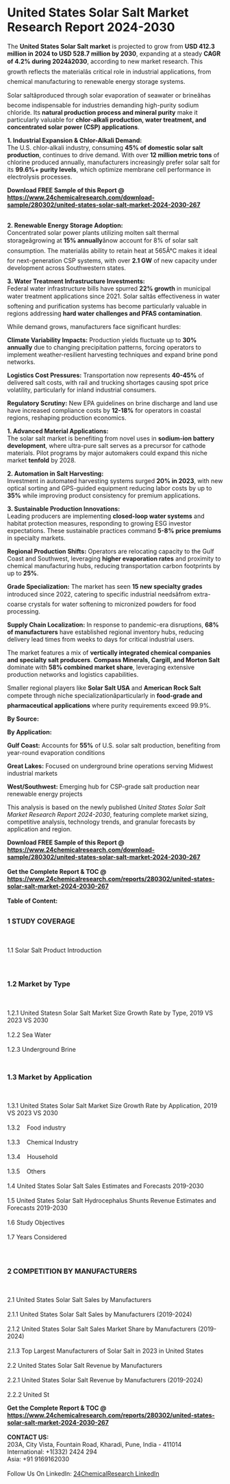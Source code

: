 <h1>United States Solar Salt  Market Research Report 2024-2030</h1><p>The <strong>United States Solar Salt market</strong> is projected to grow from <strong>USD 412.3 million in 2024 to USD 528.7 million by 2030</strong>, expanding at a steady <strong>CAGR of 4.2% during 2024â2030</strong>, according to new market research. This growth reflects the materialâs critical role in industrial applications, from chemical manufacturing to renewable energy storage systems.</p><p>Solar saltâproduced through solar evaporation of seawater or brineâhas become indispensable for industries demanding high-purity sodium chloride. Its <strong>natural production process and mineral purity</strong> make it particularly valuable for <strong>chlor-alkali production, water treatment, and concentrated solar power (CSP) applications</strong>.</p><p><strong>1. Industrial Expansion &amp; Chlor-Alkali Demand:</strong><br>
The U.S. chlor-alkali industry, consuming <strong>45% of domestic solar salt production</strong>, continues to drive demand. With over <strong>12 million metric tons</strong> of chlorine produced annually, manufacturers increasingly prefer solar salt for its <strong>99.6%+ purity levels</strong>, which optimize membrane cell performance in electrolysis processes.</p><div><b>Download FREE Sample of this Report @ 
            <a href="https://www.24chemicalresearch.com/download-sample/280302/united-states-solar-salt-market-2024-2030-267">
            https://www.24chemicalresearch.com/download-sample/280302/united-states-solar-salt-market-2024-2030-267</a></b></div><br><p><strong>2. Renewable Energy Storage Adoption:</strong><br>
Concentrated solar power plants utilizing molten salt thermal storageâgrowing at <strong>15% annually</strong>ânow account for 8% of solar salt consumption. The materialâs ability to retain heat at 565Â°C makes it ideal for next-generation CSP systems, with over <strong>2.1 GW</strong> of new capacity under development across Southwestern states.</p><p><strong>3. Water Treatment Infrastructure Investments:</strong><br>
Federal water infrastructure bills have spurred <strong>22% growth</strong> in municipal water treatment applications since 2021. Solar saltâs effectiveness in water softening and purification systems has become particularly valuable in regions addressing <strong>hard water challenges and PFAS contamination</strong>.</p><p>While demand grows, manufacturers face significant hurdles:</p><p><strong>Climate Variability Impacts:</strong> Production yields fluctuate up to <strong>30% annually</strong> due to changing precipitation patterns, forcing operators to implement weather-resilient harvesting techniques and expand brine pond networks.</p><p><strong>Logistics Cost Pressures:</strong> Transportation now represents <strong>40-45%</strong> of delivered salt costs, with rail and trucking shortages causing spot price volatility, particularly for inland industrial consumers.</p><p><strong>Regulatory Scrutiny:</strong> New EPA guidelines on brine discharge and land use have increased compliance costs by <strong>12-18%</strong> for operators in coastal regions, reshaping production economics.</p><p><strong>1. Advanced Material Applications:</strong><br>
The solar salt market is benefiting from novel uses in <strong>sodium-ion battery development</strong>, where ultra-pure salt serves as a precursor for cathode materials. Pilot programs by major automakers could expand this niche market <strong>tenfold</strong> by 2028.</p><p><strong>2. Automation in Salt Harvesting:</strong><br>
Investment in automated harvesting systems surged <strong>20% in 2023</strong>, with new optical sorting and GPS-guided equipment reducing labor costs by up to <strong>35%</strong> while improving product consistency for premium applications.</p><p><strong>3. Sustainable Production Innovations:</strong><br>
Leading producers are implementing <strong>closed-loop water systems</strong> and habitat protection measures, responding to growing ESG investor expectations. These sustainable practices command <strong>5-8% price premiums</strong> in specialty markets.</p><p><strong>Regional Production Shifts:</strong> Operators are relocating capacity to the Gulf Coast and Southwest, leveraging <strong>higher evaporation rates</strong> and proximity to chemical manufacturing hubs, reducing transportation carbon footprints by up to <strong>25%</strong>.</p><p><strong>Grade Specialization:</strong> The market has seen <strong>15 new specialty grades</strong> introduced since 2022, catering to specific industrial needsâfrom extra-coarse crystals for water softening to micronized powders for food processing.</p><p><strong>Supply Chain Localization:</strong> In response to pandemic-era disruptions, <strong>68% of manufacturers</strong> have established regional inventory hubs, reducing delivery lead times from weeks to days for critical industrial users.</p><p>The market features a mix of <strong>vertically integrated chemical companies and specialty salt producers</strong>. <strong>Compass Minerals, Cargill, and Morton Salt</strong> dominate with <strong>58% combined market share</strong>, leveraging extensive production networks and logistics capabilities.</p><p>Smaller regional players like <strong>Solar Salt USA</strong> and <strong>American Rock Salt</strong> compete through niche specializationâparticularly in <strong>food-grade and pharmaceutical applications</strong> where purity requirements exceed 99.9%.</p><p><strong>By Source:</strong></p><p><strong>By Application:</strong></p><p><strong>Gulf Coast:</strong> Accounts for <strong>55%</strong> of U.S. solar salt production, benefiting from year-round evaporation conditions</p><p><strong>Great Lakes:</strong> Focused on underground brine operations serving Midwest industrial markets</p><p><strong>West/Southwest:</strong> Emerging hub for CSP-grade salt production near renewable energy projects</p><p>This analysis is based on the newly published <em>United States Solar Salt Market Research Report 2024-2030</em>, featuring complete market sizing, competitive analysis, technology trends, and granular forecasts by application and region.</p><div><b>Download FREE Sample of this Report @ 
            <a href="https://www.24chemicalresearch.com/download-sample/280302/united-states-solar-salt-market-2024-2030-267">
            https://www.24chemicalresearch.com/download-sample/280302/united-states-solar-salt-market-2024-2030-267</a></b></div><br><div><b>Get the Complete Report & TOC @ 
            <a href="https://www.24chemicalresearch.com/reports/280302/united-states-solar-salt-market-2024-2030-267">
            https://www.24chemicalresearch.com/reports/280302/united-states-solar-salt-market-2024-2030-267</a></b></div><br>
            <b>Table of Content:</b><p><h2><span style="font-size:16px"><strong>1 STUDY COVERAGE</strong></span></h2><br />
<p>1.1 Solar Salt  Product Introduction</p><br />
<h2><span style="font-size:16px"><strong>1.2 Market by Type</strong></span></h2><br />
<p>1.2.1 United Statesn Solar Salt  Market Size Growth Rate by Type, 2019 VS 2023 VS 2030<br /><br />
1.2.2 Sea Water&nbsp;&nbsp; &nbsp;<br /><br />
1.2.3 Underground Brine<br /><br />
<h2><span style="font-size:16px"><strong>1.3 Market by Application</strong></span></h2><br />
<p>1.3.1 United States Solar Salt  Market Size Growth Rate by Application, 2019 VS 2023 VS 2030<br /><br />
1.3.2&nbsp;&nbsp; &nbsp;Food industry<br /><br />
1.3.3&nbsp;&nbsp; &nbsp;Chemical Industry<br /><br />
1.3.4&nbsp;&nbsp; &nbsp;Household<br /><br />
1.3.5&nbsp;&nbsp; &nbsp;Others<br /><br />
1.4 United States Solar Salt  Sales Estimates and Forecasts 2019-2030<br /><br />
1.5 United States Solar Salt  Hydrocephalus Shunts Revenue Estimates and Forecasts 2019-2030<br /><br />
1.6 Study Objectives<br /><br />
1.7 Years Considered</p><br />
<h2><span style="font-size:16px"><strong>2 COMPETITION BY MANUFACTURERS</strong></span></h2><br />
<p>2.1 United States Solar Salt  Sales by Manufacturers<br /><br />
2.1.1 United States Solar Salt  Sales by Manufacturers (2019-2024)<br /><br />
2.1.2 United States Solar Salt  Sales Market Share by Manufacturers (2019-2024)<br /><br />
2.1.3 Top Largest Manufacturers of Solar Salt  in 2023 in United States<br /><br />
2.2 United States Solar Salt  Revenue by Manufacturers<br /><br />
2.2.1 United States Solar Salt  Revenue by Manufacturers (2019-2024)<br /><br />
2.2.2 United St</p><div><b>Get the Complete Report & TOC @ 
            <a href="https://www.24chemicalresearch.com/reports/280302/united-states-solar-salt-market-2024-2030-267">
            https://www.24chemicalresearch.com/reports/280302/united-states-solar-salt-market-2024-2030-267</a></b></div><br><b>CONTACT US:</b><br>
            203A, City Vista, Fountain Road, Kharadi, Pune, India - 411014<br>
            International: +1(332) 2424 294<br>
            Asia: +91 9169162030 <br><br>
            Follow Us On LinkedIn: <a href="https://www.linkedin.com/company/24chemicalresearch/">24ChemicalResearch LinkedIn</a>